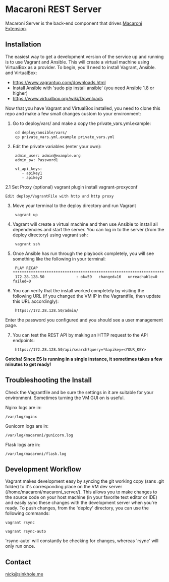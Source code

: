 Macaroni REST Server
==========================

Macaroni Server is the back-end component that drives [Macaroni Extension](https://github.com/iSIGHTPartners/macaroni_extension). 

Installation
---------------------

The easiest way to get a development version of the service up and running is to use Vagrant and Ansible. This will create a virtual machine using VirtualBox as a provider. To begin, you'll need to install Vagrant, Ansible. and VirtualBox:

* https://www.vagrantup.com/downloads.html
* Install Ansible with 'sudo pip install ansible' (you need Ansible 1.8 or higher)
* https://www.virtualbox.org/wiki/Downloads


Now that you have Vagrant and VirtualBox installed, you need to clone this repo and make a few small changes custom to your environment:

1. Go to deploy/vars/ and make a copy the private_vars.yml.example:

        cd deploy/ansible/vars/
        cp private_vars.yml.example private_vars.yml

2. Edit the private variables (enter your own):

        admin_user: admin@example.org
        admin_pw: Password1
        
        vt_api_keys:
           - apikey1
           - apikey2
2.1 Set Proxy (optional)
	vagrant plugin install vagrant-proxyconf
	
	Edit deploy/VagrantFile with http and http proxy

3. Move your terminal to the deploy directory and run Vagrant
        
        vagrant up

4. Vagrant will create a virtual machine and then use Ansible to install all dependencies and start the server. You can log in to the server (from the deploy directory) using vagrant ssh:

        vagrant ssh

5. Once Ansible has run through the playbook completely, you will see something like the following in your terminal:

        PLAY RECAP ********************************************************************
		172.28.128.50              : ok=59   changed=16   unreachable=0    failed=0


6. You can verify that the install worked completely by visiting the following URL (if you changed the VM IP in the Vagrantfile, then update this URL accordingly):

		https://172.28.128.50/admin/

Enter the password you configured and you should see a user management page.

7. You can test the REST API by making an HTTP request to the API endpoints:

		https://172.28.128.50/api/search?query=*&apikey=<YOUR_KEY>

**Gotcha! Since ES is running in a single instance, it sometimes takes a few minutes to get ready!**

Troubleshooting the Install
---------------------
Check the Vagrantfile and be sure the settings in it are suitable for your environment. Sometimes turning the VM GUI on is useful. 

Nginx logs are in:

    /var/log/nginx

Gunicorn logs are in:

    /var/log/macaroni/gunicorn.log

Flask logs are in:

    /var/log/macaroni/flask.log


Development Workflow
---------------------

Vagrant makes development easy by syncing the git working copy (sans .git folder) to it's corresponding place on the VM dev server (/home/macaroni/macaroni_server/). This allows you to make changes to the source code on your host machine (in your favorite text editor or IDE) and easily sync these changes with the development server when you're ready. To push changes, from the 'deploy' directory, you can use the following commands:

    vagrant rsync

    vagrant rsync-auto

'rsync-auto' will constantly be checking for changes, whereas 'rsync' will only run once. 


Contact
---------------------
nick@sinkhole.me
